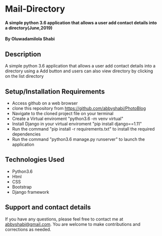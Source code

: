 # Mail-Directory
#### A simple python 3.6 application that allows a user add contact details into a directory(June,2019)
#### By **Oluwadamilola Shabi**
## Description
A simple python 3.6 application that allows a user add contact details into a directory using a Add button and users can also view directory by clicking on the list directory
## Setup/Installation Requirements
* Access github on a web browser
* clone this repository  from https://github.com/abbyshabi/PhotoBlog
* Navigate to the cloned project file on your terminal
* Create a Virtual enviroment "python3.6 -m venv virtual"
* Install Django in your virtual enviroment "pip install django==1.11"
* Run the command "pip install -r requirements.txt" to install the required dependencies
* Run the command "python3.6 manage.py runserver" to launch the application


## Technologies Used
* Python3.6
* Html
* CSS
* Bootstrap
* Django framework

## Support and contact details
If you have any questions, please feel free to contact me at abbyshabi@gmail.com. You are welcome to make contributions and corrections as needed.
